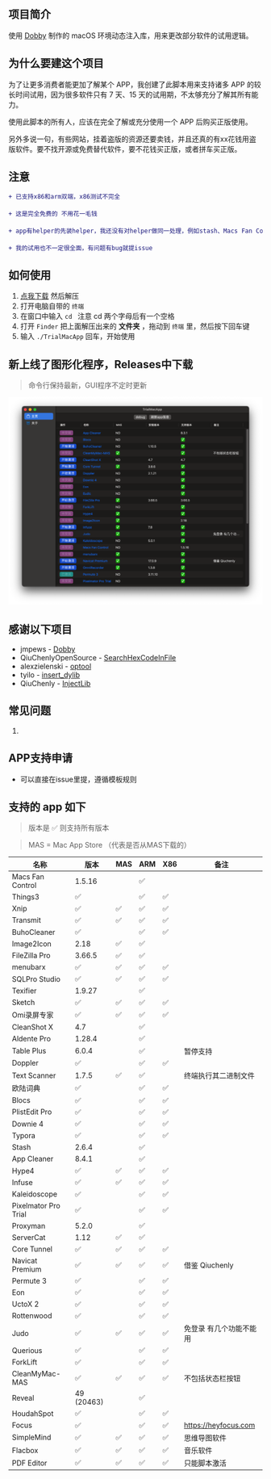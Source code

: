 ## 项目简介

使用 [Dobby](https://github.com/jmpews/Dobby) 制作的 macOS 环境动态注入库，用来更改部分软件的试用逻辑。

## 为什么要建这个项目

为了让更多消费者能更加了解某个 APP，我创建了此脚本用来支持诸多 APP 的较长时间试用，因为很多软件只有 7 天、15 天的试用期，不太够充分了解其所有能力。

使用此脚本的所有人，应该在完全了解或充分使用一个 APP 后购买正版使用。

另外多说一句，有些网站，挂着盗版的资源还要卖钱，并且还真的有xx花钱用盗版软件。要不找开源或免费替代软件，要不花钱买正版，或者拼车买正版。

## 注意

```diff
+ 已支持x86和arm双端，x86测试不完全

+ 这是完全免费的 不用花一毛钱

+ app有helper的先装helper，我还没有对helper做同一处理，例如stash、Macs Fan Control 等软件

+ 我的试用也不一定很全面，有问题有bug就提issue
```

## 如何使用

1.  [点我下载](https://github.com/TrialMacApp/TrialMacApp/archive/refs/heads/master.zip) 然后解压
2.  打开电脑自带的 `终端`
3.  在窗口中输入 `cd ` 注意 cd 两个字母后有一个空格
4.  打开 `Finder` 把上面解压出来的 **文件夹** ，拖动到 `终端` 里，然后按下回车键
5.  输入 `./TrialMacApp` 回车，开始使用

## 新上线了图形化程序，Releases中下载

> 命令行保持最新，GUI程序不定时更新

![](/img/1.png "")

## 感谢以下项目

- jmpews - [Dobby](https://github.com/jmpews/Dobby)
- QiuChenlyOpenSource - [SearchHexCodeInFile](https://github.com/QiuChenlyOpenSource/SearchHexCodeInFile)
- alexzielenski - [optool](https://github.com/alexzielenski/optool)
- tyilo - [insert_dylib](https://github.com/tyilo/insert_dylib)
- QiuChenly - [InjectLib](https://github.com/QiuChenly/InjectLib) 

## 常见问题

1.  

## APP支持申请

 - 可以直接在issue里提，遵循模板规则

## 支持的 app 如下

> 版本是 ✅ 则支持所有版本 

> MAS = Mac App Store （代表是否从MAS下载的）

| 名称                 | 版本     | MAS |  ARM | X86 |备注             |
| -------------------- | -------- | --- | --- | --- | ---------------- |
| Macs Fan Control | 1.5.16 |  | ✅ |  |  |
| Things3 | ✅ |  | ✅ | ✅ |  |
| Xnip | ✅ | ✅ | ✅ | ✅ |  |
| Transmit | ✅ | ✅ | ✅ | ✅ |  |
| BuhoCleaner | ✅ |  | ✅ | ✅ |  |
| Image2Icon | 2.18 | ✅ | ✅ |  |  |
| FileZilla Pro | 3.66.5 | ✅ | ✅ |  |  |
| menubarx | ✅ | ✅ | ✅ | ✅ |  |
| SQLPro Studio | ✅ | ✅ | ✅ | ✅ |  |
| Texifier | 1.9.27 |  | ✅ |  |  |
| Sketch | ✅ | ✅ | ✅ | ✅ |  |
| Omi录屏专家 | ✅ | ✅ | ✅ | ✅ |  |
| CleanShot X | 4.7 |  | ✅ |  |  |
| Aldente Pro | 1.28.4 |  | ✅ |  |  |
| Table Plus | 6.0.4 |  | ✅ |  | 暂停支持 |
| Doppler | ✅ |  | ✅ | ✅ |  |
| Text Scanner | 1.7.5 | ✅ | ✅ |  | 终端执行其二进制文件 |
| 欧陆词典 | ✅ |  | ✅ | ✅ |  |
| Blocs | ✅ |  | ✅ | ✅ |  |
| PlistEdit Pro | ✅ |  | ✅ | ✅ |  |
| Downie 4 | ✅ |  | ✅ | ✅ |  |
| Typora | ✅ |  | ✅ | ✅ |  |
| Stash | 2.6.4 |  | ✅ |  |  |
| App Cleaner | 8.4.1 |  | ✅ |  |  |
| Hype4 | ✅ | ✅ | ✅ | ✅ |  |
| Infuse | ✅ | ✅ | ✅ | ✅ |  |
| Kaleidoscope | ✅ |  | ✅ | ✅ |  |
| Pixelmator Pro Trial | ✅ |  | ✅ | ✅ |  |
| Proxyman | 5.2.0 |  | ✅ |  |  |
| ServerCat | 1.12 | ✅ | ✅ |  |  |
| Core Tunnel | ✅ | ✅ | ✅ | ✅ |  |
| Navicat Premium | ✅ | ✅ | ✅ | ✅ | 借鉴 Qiuchenly |
| Permute 3 | ✅ |  | ✅ | ✅ |  |
| Eon | ✅ |  | ✅ | ✅ |  |
| UctoX 2 | ✅ |  | ✅ | ✅ |  |
| Rottenwood | ✅ |  | ✅ | ✅ |  |
| Judo | ✅ | ✅ | ✅ | ✅ | 免登录 有几个功能不能用 |
| Querious | ✅ |  | ✅ | ✅ |  |
| ForkLift | ✅ |  | ✅ | ✅ |  |
| CleanMyMac-MAS | ✅ | ✅ | ✅ | ✅ | 不包括状态栏按钮 |
| Reveal | 49 (20463) |  | ✅ |  |  |
| HoudahSpot | ✅ |  | ✅ | ✅ |  |
| Focus | ✅ |  | ✅ | ✅ | https://heyfocus.com |
| SimpleMind | ✅ | ✅ | ✅ | ✅ | 思维导图软件 |
| Flacbox | ✅ | ✅ | ✅ | ✅ | 音乐软件 |
| PDF Editor | ✅ | ✅ | ✅ | ✅ | 只能脚本激活 |
